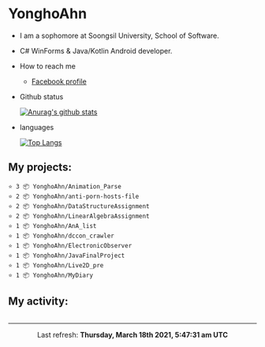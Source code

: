 # YonghoAhn
- I am a sophomore at Soongsil University, School of Software.
- C# WinForms & Java/Kotlin Android developer.

- How to reach me
  - [Facebook profile](https://www.facebook.com/misakamoe)
- Github status

  [![Anurag's github stats](https://github-readme-stats.vercel.app/api?username=yonghoahn)](https://github.com/anuraghazra/github-readme-stats)
- languages

  [![Top Langs](https://github-readme-stats.vercel.app/api/top-langs/?username=yonghoahn)](https://github.com/anuraghazra/github-readme-stats)

## My projects:

```
⭐️ 3 📦 YonghoAhn/Animation_Parse
⭐️ 2 📦 YonghoAhn/anti-porn-hosts-file
⭐️ 2 📦 YonghoAhn/DataStructureAssignment
⭐️ 2 📦 YonghoAhn/LinearAlgebraAssignment
⭐️ 1 📦 YonghoAhn/AnA_list
⭐️ 1 📦 YonghoAhn/dccon_crawler
⭐️ 1 📦 YonghoAhn/ElectronicObserver
⭐️ 1 📦 YonghoAhn/JavaFinalProject
⭐️ 1 📦 YonghoAhn/Live2D_pre
⭐️ 1 📦 YonghoAhn/MyDiary
```

## My activity:

```

```

------------
<p align="center">Last refresh: <b>Thursday, March 18th 2021, 5:47:31 am UTC</b></p>
